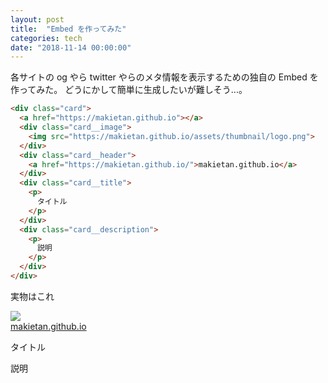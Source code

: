 ```yaml
---
layout: post
title:  "Embed を作ってみた"
categories: tech
date: "2018-11-14 00:00:00"
---
```


各サイトの og やら twitter やらのメタ情報を表示するための独自の Embed を作ってみた。
どうにかして簡単に生成したいが難しそう...。

```html
<div class="card">
  <a href="https://makietan.github.io"></a>
  <div class="card__image">
    <img src="https://makietan.github.io/assets/thumbnail/logo.png">
  </div>
  <div class="card__header">
    <a href="https://makietan.github.io/">makietan.github.io</a>
  </div>
  <div class="card__title">
    <p>
      タイトル
    </p>
  </div>
  <div class="card__description">
    <p>
      説明
    </p>
  </div>
</div>
```

実物はこれ

<div class="card">
  <a href="https://makietan.github.io"></a>
  <div class="card__image">
    <img src="https://makietan.github.io/assets/thumbnail/logo.png">
  </div>
  <div class="card__header">
    <a href="https://makietan.github.io/">makietan.github.io</a>
  </div>
  <div class="card__title">
    <p>
      タイトル
    </p>
  </div>
  <div class="card__description">
    <p>
      説明
    </p>
  </div>
</div>
